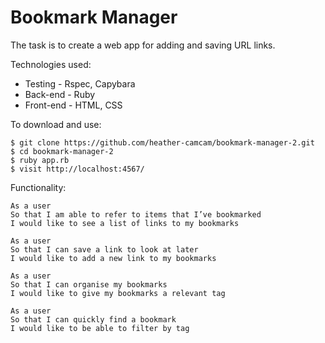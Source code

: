 Bookmark Manager
================

The task is to create a web app for adding and saving URL links.

Technologies used:

* Testing - Rspec, Capybara
* Back-end - Ruby
* Front-end - HTML, CSS


To download and use:
````
$ git clone https://github.com/heather-camcam/bookmark-manager-2.git
$ cd bookmark-manager-2
$ ruby app.rb
$ visit http://localhost:4567/
````

Functionality:
````
As a user
So that I am able to refer to items that I’ve bookmarked
I would like to see a list of links to my bookmarks

As a user
So that I can save a link to look at later
I would like to add a new link to my bookmarks

As a user
So that I can organise my bookmarks
I would like to give my bookmarks a relevant tag

As a user
So that I can quickly find a bookmark
I would like to be able to filter by tag
````
